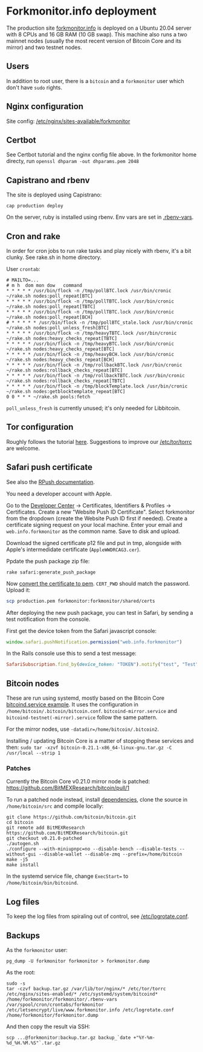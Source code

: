 # Forkmonitor.info deployment

The production site [forkmonitor.info](https://forkmonitor.info) is deployed on a Ubuntu 20.04 server with 8 CPUs and 16 GB RAM (10 GB swap). This machine also runs a two mainnet nodes (usually the most recent version of Bitcoin Core and its mirror) and two testnet nodes.

## Users

In addition to root user, there is a `bitcoin` and a `forkmonitor` user which don't have `sudo` rights.

## Nginx configuration

Site config: [/etc/nginx/sites-available/forkmonitor](deploy/etc/nginx/sites-available/forkmonitor)

## Certbot

See Certbot tutorial and the nginx config file above. In the forkmonitor home
directy, run `openssl dhparam -out dhparams.pem 2048`

## Capistrano and rbenv

The site is deployed using Capistrano:

```
cap production deploy
```

On the server, ruby is installed using rbenv. Env vars are set in [.rbenv-vars](deploy/home/forkmonitor/forkmonitor/.rbenv-vars).

## Cron and rake

In order for cron jobs to run rake tasks and play nicely with rbenv, it's a bit clunky.
See rake.sh in home directory.

User `crontab`:
```
# MAILTO=...
# m h  dom mon dow   command
* * * * * /usr/bin/flock -n /tmp/pollBTC.lock /usr/bin/cronic ~/rake.sh nodes:poll_repeat[BTC]
* * * * * /usr/bin/flock -n /tmp/pollTBTC.lock /usr/bin/cronic ~/rake.sh nodes:poll_repeat[TBTC]
* * * * * /usr/bin/flock -n /tmp/pollTBTC.lock /usr/bin/cronic ~/rake.sh nodes:poll_repeat[BCH]
# * * * * * /usr/bin/flock -n /tmp/pollBTC_stale.lock /usr/bin/cronic ~/rake.sh nodes:poll_unless_fresh[BTC]
* * * * * /usr/bin/flock -n /tmp/heavyTBTC.lock /usr/bin/cronic ~/rake.sh nodes:heavy_checks_repeat[TBTC]
* * * * * /usr/bin/flock -n /tmp/heavyBTC.lock /usr/bin/cronic ~/rake.sh nodes:heavy_checks_repeat[BTC]
* * * * * /usr/bin/flock -n /tmp/heavyBCH.lock /usr/bin/cronic ~/rake.sh nodes:heavy_checks_repeat[BCH]
* * * * * /usr/bin/flock -n /tmp/rollbackBTC.lock /usr/bin/cronic ~/rake.sh nodes:rollback_checks_repeat[BTC]
* * * * * /usr/bin/flock -n /tmp/rollbackTBTC.lock /usr/bin/cronic ~/rake.sh nodes:rollback_checks_repeat[TBTC]
* * * * * /usr/bin/flock -n /tmp/blockTemplate.lock /usr/bin/cronic ~/rake.sh nodes:getblocktemplate_repeat[BTC]
0 0 * * * ~/rake.sh pools:fetch
```

`poll_unless_fresh` is currently unused; it's only needed for Libbitcoin.

## Tor configuration

Roughly follows the tutorial [here](https://chown.io/guide-host-your-own-onion-site-tor-nginx/). Suggestions to improve our [/etc/tor/torrc](deploy/etc/tor/torrc) are welcome.

## Safari push certificate

See also the [RPush documentation](https://github.com/rpush/rpush#apple-push-notification-service).

You need a developer account with Apple.

Go to the [Developer Center](https://developer.apple.com/) -> Certificates, Identifiers & Profiles -> Certificates. Create a new "Website Push ID Certificate". Select forkmonitor from the dropdown (create the Website Push ID first if needed). Create a certificate signing request on your local machine. Enter your email and `web.info.forkmonitor` as the common name. Save to disk and upload.

Download the signed certificate p12 file and put in tmp, alongside with Apple's intermedidate certificate (`AppleWWDRCAG3.cer`).

Ppdate the push package zip file:

```
rake safari:generate_push_package
```

Now [convert the certificate to pem](https://github.com/rpush/rpush/wiki/Generating-Certificates). `CERT_PWD` should match the password. Upload it:

```sh
scp production.pem forkmonitor:forkmonitor/shared/certs
```

After deploying the new push package, you can test in Safari, by sending a test notification from the console.

First get the device token from the Safari javascript console:

```js
window.safari.pushNotification.permission("web.info.forkmonitor")
```

In the Rails console use this to send a test message:

```rb
SafariSubscription.find_by(device_token: "TOKEN").notify("test", "Test", "Test 123")
```

## Bitcoin nodes

These are run using systemd, mostly based on the Bitcoin Core [bitcoind.service example](https://github.com/bitcoin/bitcoin/blob/master/contrib/init/bitcoind.service). It uses the configuration in `/home/bitcoin/.bitcoin/bitcoin.conf`. `bitcoind-mirror.service` and `bitcoind-testnet(-mirror).service` follow the same pattern.

For the mirror nodes, use `-datadir=/home/bitcoin/.bitcoin2`.

Installing / updating Bitcoin Core is a matter of stopping these services and then: `sudo tar -xzvf bitcoin-0.21.1-x86_64-linux-gnu.tar.gz -C /usr/local --strip 1`

### Patches

Currently the Bitcoin Core v0.21.0 mirror node is patched: https://github.com/BitMEXResearch/bitcoin/pull/1

To run a patched node instead, install [dependencies](https://github.com/bitcoin/bitcoin/blob/master/doc/build-unix.md#linux-distribution-specific-instructions), clone the source in `/home/bitcoin/src` and compile locally:

```
git clone https://github.com/bitcoin/bitcoin.git
cd bitcoin
git remote add BitMEXResearch https://github.com/BitMEXResearch/bitcoin.git
git checkout v0.21.0-patched
./autogen.sh
./configure --with-miniupnpc=no --disable-bench --disable-tests --without-gui --disable-wallet --disable-zmq --prefix=/home/bitcoin
make -j5
make install
```

In the systemd service file, change `ExecStart=` to `/home/bitcoin/bin/bitcoind`.

## Log files

To keep the log files from spiraling out of control, see [/etc/logrotate.conf](deploy/etc/logrotate.conf).

## Backups

As the `forkmonitor` user:

```
pg_dump -U forkmonitor forkmonitor > forkmonitor.dump
```

As the root:

```
sudo -s
tar -czvf backup.tar.gz /var/lib/tor/nginx/* /etc/tor/torrc /etc/nginx/sites-enabled/* /etc/systemd/system/bitcoind* /home/forkmonitor/forkmonitor/.rbenv-vars /var/spool/cron/crontabs/forkmonitor /etc/letsencrypt/live/www.forkmonitor.info /etc/logrotate.conf /home/forkmonitor/forkmonitor.dump
```

And then copy the result via SSH:

```
scp ...@forkmonitor:backup.tar.gz backup_`date +"%Y-%m-%d_%H.%M.%S"`.tar.gz
```
